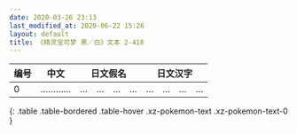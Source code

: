 ```yaml
---
date: 2020-03-26 23:13
last_modified_at: 2020-06-22 15:26
layout: default
title: 《精灵宝可梦 黑／白》文本 2-418
---
```

| 编号 | 中文 | 日文假名 | 日文汉字 |
| ---- | ---- | ---- | --- |
| 0 | ………… | …　…　…　… | …　…　…　… |
{: .table .table-bordered .table-hover .xz-pokemon-text .xz-pokemon-text-0 }
